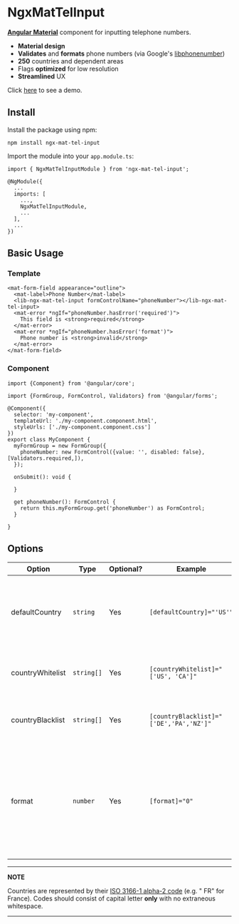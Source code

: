 # NgxMatTelInput

**[Angular Material](https://material.angular.io/)** component for inputting telephone numbers.

* **Material design**
* **Validates** and **formats** phone numbers (via Google's [libphonenumber](https://github.com/google/libphonenumber))
* **250** countries and dependent areas
* Flags **optimized** for low resolution
* **Streamlined** UX

Click [here](https://ngx-mat-tel-input.web.app/) to see a demo.

## Install

Install the package using npm:

    npm install ngx-mat-tel-input

Import the module into your `app.module.ts`:

    import { NgxMatTelInputModule } from 'ngx-mat-tel-input';

    @NgModule({
      ...
      imports: [
        ...,
        NgxMatTelInputModule,
        ...
      ],
      ...
    })

## Basic Usage

### Template

    <mat-form-field appearance="outline">
      <mat-label>Phone Number</mat-label>
      <lib-ngx-mat-tel-input formControlName="phoneNumber"></lib-ngx-mat-tel-input>
      <mat-error *ngIf="phoneNumber.hasError('required')">
        This field is <strong>required</strong>
      </mat-error>
      <mat-error *ngIf="phoneNumber.hasError('format')">
        Phone number is <strong>invalid</strong>
      </mat-error>
    </mat-form-field>

### Component

    import {Component} from '@angular/core';
    
    import {FormGroup, FormControl, Validators} from '@angular/forms';
    
    @Component({
      selector: 'my-component',
      templateUrl: './my-component.component.html',
      styleUrls: ['./my-component.component.css']
    })
    export class MyComponent { 
      myFormGroup = new FormGroup({
        phoneNumber: new FormControl({value: '', disabled: false}, [Validators.required,]),
      });
    
      onSubmit(): void {
    
      }
    
      get phoneNumber(): FormControl {
        return this.myFormGroup.get('phoneNumber') as FormControl;
      }
    
    }

## Options

| Option           | Type           | Optional? | Example                                   | Default         | Description                                                                                                                                                                                |
|------------------|----------------|-----------|-------------------------------------------|-----------------|--------------------------------------------------------------------------------------------------------------------------------------------------------------------------------------------|
| defaultCountry   | ```string```   | Yes       | ```[defaultCountry]="'US'"```               | ```undefined``` | The country to be selected by default in the country picker. If omitted, the default will be the first country in English alphabetical order (Afghanistan).                              |
| countryWhitelist | ```string[]``` | Yes       | ```[countryWhitelist]="['US', 'CA']"```     | ```undefined``` | List of countries to **include** in the country picker. If omitted all countries are displayed.                                                                                          |
| countryBlacklist | ```string[]``` | Yes       | ```[countryBlacklist]="['DE','PA','NZ']"``` | ```undefined``` | List of countries to **exclude** from the country picker. If omitted all countries are displayed.                                                                                        |
| format           | ```number```   | Yes       | ```[format]="0"```                          | ```0```         | The format of the phone number written to form control named "phoneNumber".<ul><li>0 - E164 *(Recommended)*</li><li>1 - INTERNATIONAL</li><li>2 - NATIONAL</li><li>3 - RFC3966</li></ul> |

---
**NOTE**

Countries are represented by their [ISO 3166-1 alpha-2 code](https://en.wikipedia.org/wiki/ISO_3166-1_alpha-2) (e.g. "
FR" for France). Codes should consist of capital letter **only** with no extraneous whitespace.

---
